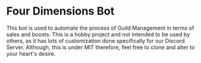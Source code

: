 # Four Dimensions Bot

This bot is used to automate the process of Guild Management in terms of sales and boosts. This is a hobby project and not intended to be used by others, as it has lots of customization done specifically for our Discord Server. Although, this is under MIT therefore, feel free to clone and alter to your heart's desire.
